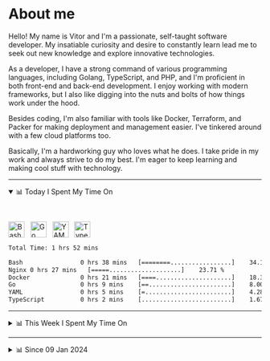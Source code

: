 # About me

Hello! My name is Vitor and I'm a passionate, self-taught software developer. My insatiable curiosity and desire to constantly learn lead me to seek out new knowledge and explore innovative technologies.

As a developer, I have a strong command of various programming languages, including Golang, TypeScript, and PHP, and I'm proficient in both front-end and back-end development. I enjoy working with modern frameworks, but I also like digging into the nuts and bolts of how things work under the hood.

Besides coding, I'm also familiar with tools like Docker, Terraform, and Packer for making deployment and management easier. I've tinkered around with a few cloud platforms too.

Basically, I'm a hardworking guy who loves what he does. I take pride in my work and always strive to do my best. I'm eager to keep learning and making cool stuff with technology.

---

<!-- ## 📊 Today I Spent My Time On -->

<details open>
<summary>📊 Today I Spent My Time On</summary>

&nbsp;

<!--DEVTIMER:TODAY:START-->
<img align="center" width="32px" src="https://cdn.simpleicons.org/gnubash/fff" alt="Bash" />&nbsp;&nbsp;&nbsp;<img align="center" width="32px" src="https://cdn.simpleicons.org/go/00ADD8" alt="Go" />&nbsp;&nbsp;&nbsp;<img align="center" width="32px" src="https://cdn.simpleicons.org/yaml/fff" alt="YAML" />&nbsp;&nbsp;&nbsp;<img align="center" width="32px" src="https://cdn.simpleicons.org/typescript/3178C6" alt="TypeScript" />&nbsp;&nbsp;&nbsp;

```txt
Total Time: 1 hrs 52 mins

Bash                0 hrs 38 mins   [========.................]    34.12 %
Nginx 0 hrs 27 mins   [=====....................]    23.71 %
Docker              0 hrs 21 mins   [====.....................]    18.34 %
Go                  0 hrs 9 mins    [==.......................]    8.00 %
YAML                0 hrs 5 mins    [=........................]    4.28 %
TypeScript          0 hrs 2 mins    [.........................]    1.67 %
```

<!--DEVTIMER:TODAY:END-->

</details>

---
<details>
<summary>📊 This Week I Spent My Time On</summary>

&nbsp;

<!--DEVTIMER:WEEK:START-->
<img align="center" width="32px" src="https://cdn.simpleicons.org/typescript/3178C6" alt="TypeScript" />&nbsp;&nbsp;&nbsp;<img align="center" width="32px" src="https://cdn.simpleicons.org/vuedotjs/4FC08D" alt="Vue" />&nbsp;&nbsp;&nbsp;<img align="center" width="32px" src="https://cdn.simpleicons.org/gnubash/fff" alt="Bash" />&nbsp;&nbsp;&nbsp;<img align="center" width="32px" src="https://cdn.simpleicons.org/markdown/fff" alt="Markdown" />&nbsp;&nbsp;&nbsp;<img align="center" width="32px" src="https://cdn.simpleicons.org/html5/E34F26" alt="HTML" />&nbsp;&nbsp;&nbsp;<img align="center" width="32px" src="https://cdn.simpleicons.org/go/00ADD8" alt="Go" />&nbsp;&nbsp;&nbsp;<img align="center" width="32px" src="https://cdn.simpleicons.org/yaml/fff" alt="YAML" />&nbsp;&nbsp;&nbsp;<img align="center" width="32px" src="https://cdn.simpleicons.org/carrd/fff" alt="JSON" />&nbsp;&nbsp;&nbsp;<img align="center" width="32px" src="https://cdn.simpleicons.org/academia/fff" alt="Text" />&nbsp;&nbsp;&nbsp;<img align="center" width="32px" src="https://cdn.simpleicons.org/javascript/F7DF1E" alt="JavaScript" />&nbsp;&nbsp;&nbsp;

```txt
Total Time: 10 hrs 29 mins

TypeScript          4 hrs 19 mins   [==========...............]    41.14 %
Vue                 2 hrs 25 mins   [=====....................]    22.98 %
SCSS                1 hrs 4 mins    [==.......................]    10.13 %
Bash                0 hrs 59 mins   [==.......................]    9.46 %
Nginx 0 hrs 27 mins   [=........................]    4.22 %
Docker              0 hrs 21 mins   [.........................]    3.26 %
Markdown            0 hrs 12 mins   [.........................]    1.86 %
HTML                0 hrs 9 mins    [.........................]    1.46 %
Go                  0 hrs 9 mins    [.........................]    1.44 %
YAML                0 hrs 7 mins    [.........................]    1.11 %
JSON                0 hrs 4 mins    [.........................]    0.69 %
Text                0 hrs 2 mins    [.........................]    0.32 %
JavaScript          0 hrs 1 mins    [.........................]    0.23 %
```

<!--DEVTIMER:WEEK:END-->
</details>

---


<details>
<summary>📊 Since 09 Jan 2024</summary>

&nbsp;

<!--DEVTIMER::START-->
<img align="center" width="32px" src="https://cdn.simpleicons.org/typescript/3178C6" alt="TypeScript" />&nbsp;&nbsp;&nbsp;<img align="center" width="32px" src="https://cdn.simpleicons.org/vuedotjs/4FC08D" alt="Vue" />&nbsp;&nbsp;&nbsp;<img align="center" width="32px" src="https://cdn.simpleicons.org/go/00ADD8" alt="Go" />&nbsp;&nbsp;&nbsp;<img align="center" width="32px" src="https://cdn.simpleicons.org/carrd/fff" alt="JSON" />&nbsp;&nbsp;&nbsp;<img align="center" width="32px" src="https://cdn.simpleicons.org/python/3776AB" alt="Python" />&nbsp;&nbsp;&nbsp;<img align="center" width="32px" src="https://cdn.simpleicons.org/gnubash/fff" alt="Bash" />&nbsp;&nbsp;&nbsp;<img align="center" width="32px" src="https://cdn.simpleicons.org/javascript/F7DF1E" alt="JavaScript" />&nbsp;&nbsp;&nbsp;<img align="center" width="32px" src="https://cdn.simpleicons.org/yaml/fff" alt="YAML" />&nbsp;&nbsp;&nbsp;<img align="center" width="32px" src="https://cdn.simpleicons.org/markdown/fff" alt="Markdown" />&nbsp;&nbsp;&nbsp;<img align="center" width="32px" src="https://cdn.simpleicons.org/html5/E34F26" alt="HTML" />&nbsp;&nbsp;&nbsp;<img align="center" width="32px" src="https://cdn.simpleicons.org/css3/1572B6" alt="CSS" />&nbsp;&nbsp;&nbsp;<img align="center" width="32px" src="https://cdn.simpleicons.org/academia/fff" alt="Text" />&nbsp;&nbsp;&nbsp;<img align="center" width="32px" src="https://cdn.simpleicons.org/php/777BB4" alt="PHP" />&nbsp;&nbsp;&nbsp;

```txt
Total Time: 199 hrs 57 mins

TypeScript          101 hrs 19 mins [============.............]    50.67 %
Vue                 29 hrs 34 mins  [===......................]    14.79 %
Go                  17 hrs 42 mins  [==.......................]    8.85 %
JSON                11 hrs 37 mins  [=........................]    5.81 %
Python              9 hrs 11 mins   [=........................]    4.59 %
Bash                7 hrs 40 mins   [.........................]    3.84 %
JavaScript          5 hrs 53 mins   [.........................]    2.94 %
YAML                4 hrs 50 mins   [.........................]    2.42 %
SCSS                3 hrs 9 mins    [.........................]    1.57 %
Markdown            2 hrs 38 mins   [.........................]    1.32 %
SQL                 1 hrs 10 mins   [.........................]    0.59 %
Docker              1 hrs 9 mins    [.........................]    0.57 %
HTML                0 hrs 56 mins   [.........................]    0.47 %
Nginx 0 hrs 29 mins   [.........................]    0.24 %
XML                 0 hrs 20 mins   [.........................]    0.17 %
CSS                 0 hrs 13 mins   [.........................]    0.11 %
Text                0 hrs 12 mins   [.........................]    0.10 %
TSX                 0 hrs 9 mins    [.........................]    0.08 %
PHP                 0 hrs 7 mins    [.........................]    0.06 %
Sass                0 hrs 1 mins    [.........................]    0.01 %
```

<!--DEVTIMER::END-->

</details>
